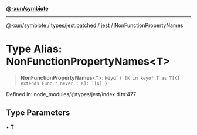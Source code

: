 [**@-xun/symbiote**](../../../../../README.md)

***

[@-xun/symbiote](../../../../../README.md) / [types/jest.patched](../../../README.md) / [jest](../README.md) / NonFunctionPropertyNames

# Type Alias: NonFunctionPropertyNames\<T\>

> **NonFunctionPropertyNames**\<`T`\>: keyof `{ [K in keyof T as T[K] extends Func ? never : K]: T[K] }`

Defined in: node\_modules/@types/jest/index.d.ts:477

## Type Parameters

• **T**
